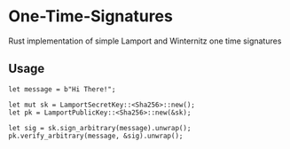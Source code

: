 # One-Time-Signatures

Rust implementation of simple Lamport and Winternitz one time signatures


## Usage

    let message = b"Hi There!";

    let mut sk = LamportSecretKey::<Sha256>::new();
    let pk = LamportPublicKey::<Sha256>::new(&sk);

    let sig = sk.sign_arbitrary(message).unwrap();
    pk.verify_arbitrary(message, &sig).unwrap();
